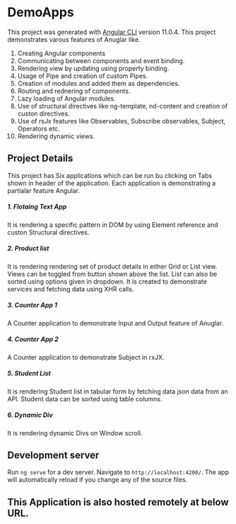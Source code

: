 # DemoApps

This project was generated with [Angular CLI](https://github.com/angular/angular-cli) version 11.0.4. 
This project demonstrates varous features of Anuglar like.

1. Creating Angular components
2. Communicating between components and event binding.
3. Rendering view by updating using property binding.
4. Usage of Pipe and creation of custom Pipes.
5. Creation of modules and added them as dependencies.
6. Routing and rednering of components.
7. Lazy loading of Angular modules.
8. Use of structural directives like ng-template, nd-content and creation of custon directives.
9. Use of rsJx features like Observables, Subscribe observables, Subject, Operators etc.
10. Rendering dynamic views.

## Project Details
This project has Six applications which can be run bu clicking on Tabs shown in header of the application. Each application is demonstrating a partialar feature Angular.

##### 1. Flotaing Text App
It is rendering a specific pattern in DOM by using Element reference and custon Structural directives.

##### 2. Product list
It is rendering rendering set of product details in either Grid or List view. Views can be toggled from button shown above the list. List can also be sorted using options given in dropdown.
It is created to demonstrate services and fetching data using XHR calls. 

##### 3. Counter App 1
A Counter application to demonstrate Input and Output feature of Anuglar.

##### 4. Counter App 2 
A Counter application to demonstrate Subject in rxJX.

##### 5. Student List 
It is rendering Student list in tabular form by fetching data json data from an API. Student data can be sorted using table columns. 

##### 6. Dynamic Div
It is rendering dynamic Divs on Window scroll.

## Development server

Run `ng serve` for a dev server. Navigate to `http://localhost:4200/`. The app will automatically reload if you change any of the source files.

## This Application is also hosted remotely at below URL.

